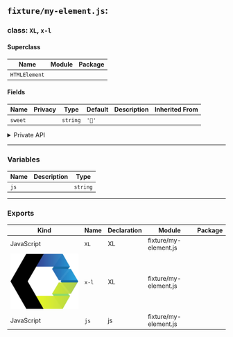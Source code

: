 ## `fixture/my-element.js`:

### class: `XL`, `x-l`

#### Superclass

| Name          | Module | Package |
| ------------- | ------ | ------- |
| `HTMLElement` |        |         |

#### Fields

| Name    | Privacy | Type     | Default | Description | Inherited From |
| ------- | ------- | -------- | ------- | ----------- | -------------- |
| `sweet` |         | `string` | `'🥭'`  |             |                |

<details><summary>Private API</summary>

#### Fields

| Name     | Privacy | Type     | Default | Description | Inherited From |
| -------- | ------- | -------- | ------- | ----------- | -------------- |
| `bitter` | private | `string` | `'🍎'`  |             |                |

</details>

<hr/>

### Variables

| Name | Description | Type     |
| ---- | ----------- | -------- |
| `js` |             | `string` |

<hr/>

### Exports

| Kind                                                                                                                          | Name  | Declaration | Module                | Package |
| ----------------------------------------------------------------------------------------------------------------------------- | ----- | ----------- | --------------------- | ------- |
| JavaScript                                                                                                                    | `XL`  | XL          | fixture/my-element.js |         |
| ![custom-element-definition](https://raw.githubusercontent.com/webcomponents/webcomponents.org/master/client/assets/logo.svg) | `x-l` | XL          | fixture/my-element.js |         |
| JavaScript                                                                                                                    | `js`  | js          | fixture/my-element.js |         |
